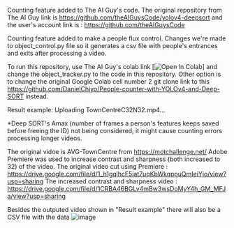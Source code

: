 Counting feature added to The AI Guy's code. 
The original repository from The AI Guy link is https://github.com/theAIGuysCode/yolov4-deepsort
and the user's account link is : https://github.com/theAIGuysCode 

Counting feature added to make a people flux control.
Changes we're made to object_control.py file so it generates a csv file with people's entrances and exits after processing a video.

To run this repository, use The AI Guy's colab link [![Open In Colab](https://colab.research.google.com/assets/colab-badge.svg)]
and change the object_tracker.py to the code in this repository. Other option is to change the original Google Colab cell number 2 git clone link to this https://github.com/DanielChiyo/People-counter-with-YOLOv4-and-Deep-SORT instead.

Result example:
Uploading TownCentreC32N32.mp4…


*Deep SORT's Amax (number of frames a person's features keeps saved before freeing the ID) not being considered, it might cause counting errors processing longer videos.

The original vidoe is AVG-TownCentre from https://motchallenge.net/ 
Adobe Premiere was used to increase contrast and sharpness (both increased to 32) of the video.
The original video cut using Premiere : https://drive.google.com/file/d/1_h1gqlhcF5iat7uqKbWkqppuQmIeiYjo/view?usp=sharing
The increased contrast and sharpness video : https://drive.google.com/file/d/1CRBA46BGLv4mBw3wsDoMyY4h_GM_MFJa/view?usp=sharing

Besides the outputed video shown in "Result example" there will also be a CSV file with the data
![image](https://user-images.githubusercontent.com/26650300/126177680-bdfe3ec0-de45-48a1-ba21-b43e2e5e7db4.png)
